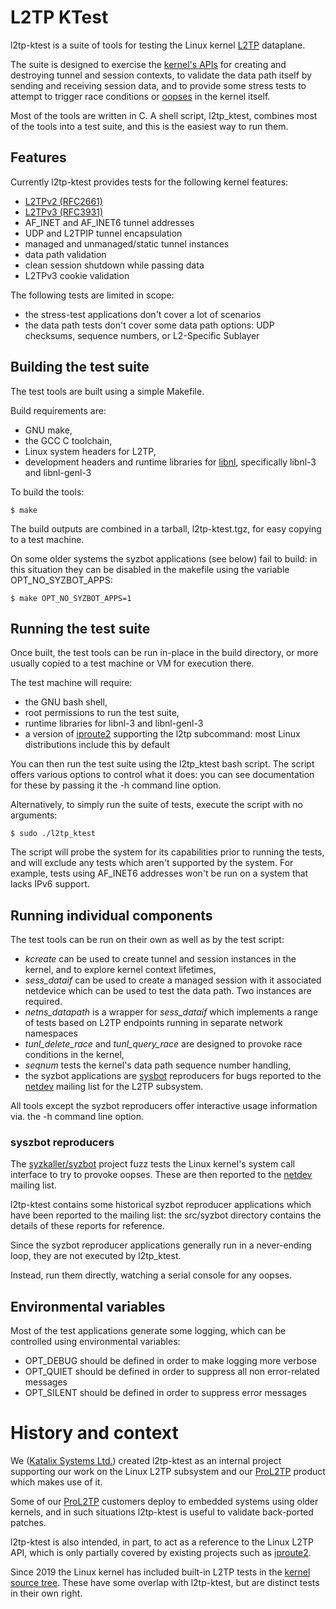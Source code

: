 # L2TP KTest

l2tp-ktest is a suite of tools for testing the Linux kernel
[L2TP](https://en.wikipedia.org/wiki/Layer_2_Tunneling_Protocol) dataplane.

The suite is designed to exercise the
[kernel's APIs](https://github.com/torvalds/linux/blob/master/Documentation/networking/l2tp.txt)
for creating and destroying tunnel and session contexts, to validate the data path
itself by sending and receiving session data, and to provide some stress tests to
attempt to trigger race conditions or
[oopses](https://en.wikipedia.org/wiki/Linux_kernel_oops) in the kernel itself.

Most of the tools are written in C.  A shell script, l2tp_ktest, combines most
of the tools into a test suite, and this is the easiest way to run them.

## Features

Currently l2tp-ktest provides tests for the following kernel features:

* [L2TPv2 (RFC2661)](https://tools.ietf.org/html/rfc2661)
* [L2TPv3 (RFC3931)](https://tools.ietf.org/html/rfc3931)
* AF_INET and AF_INET6 tunnel addresses
* UDP and L2TPIP tunnel encapsulation
* managed and unmanaged/static tunnel instances
* data path validation
* clean session shutdown while passing data
* L2TPv3 cookie validation

The following tests are limited in scope:

* the stress-test applications don't cover a lot of scenarios
* the data path tests don't cover some data path options: UDP checksums,
  sequence numbers, or L2-Specific Sublayer

## Building the test suite

The test tools are built using a simple Makefile.

Build requirements are:

* GNU make,
* the GCC C toolchain,
* Linux system headers for L2TP,
* development headers and runtime libraries for [libnl](https://www.infradead.org/~tgr/libnl/),
  specifically libnl-3 and libnl-genl-3

To build the tools:

    $ make

The build outputs are combined in a tarball, l2tp-ktest.tgz, for easy copying
to a test machine.

On some older systems the syzbot applications (see below) fail to build:
in this situation they can be disabled in the makefile using the variable
OPT_NO_SYZBOT_APPS:

    $ make OPT_NO_SYZBOT_APPS=1

## Running the test suite

Once built, the test tools can be run in-place in the build directory, or
more usually copied to a test machine or VM for execution there.

The test machine will require:

* the GNU bash shell,
* root permissions to run the test suite,
* runtime libraries for libnl-3 and libnl-genl-3
* a version of [iproute2](https://github.com/shemminger/iproute2) supporting the
  l2tp subcommand: most Linux distributions include this by default

You can then run the test suite using the l2tp_ktest bash script.  The script offers
various options to control what it does: you can see documentation for these by
passing it the -h command line option.

Alternatively, to simply run the suite of tests, execute the script with no arguments:

    $ sudo ./l2tp_ktest

The script will probe the system for its capabilities prior to running the tests,
and will exclude any tests which aren't supported by the system.  For example,
tests using AF_INET6 addresses won't be run on a system that lacks IPv6 support.

## Running individual components

The test tools can be run on their own as well as by the test script:

* *kcreate* can be used to create tunnel and session instances in the kernel,
  and to explore kernel context lifetimes,
* *sess_dataif* can be used to create a managed session with it associated
  netdevice which can be used to test the data path. Two instances are required.
* *netns_datapath* is a wrapper for *sess_dataif* which implements a range of tests
  based on L2TP endpoints running in separate network namespaces
* *tunl_delete_race* and *tunl_query_race* are designed to provoke race conditions
  in the kernel,
* *seqnum* tests the kernel's data path sequence number handling,
* the syzbot applications are [sysbot](https://github.com/google/syzkaller)
  reproducers for bugs reported to the [netdev](http://vger.kernel.org/vger-lists.html#netdev)
  mailing list for the L2TP subsystem.

All tools except the syzbot reproducers offer interactive usage information via.
the -h command line option.

### syszbot reproducers

The [syzkaller/syzbot](https://github.com/google/syzkaller) project fuzz tests the
Linux kernel's system call interface to try to provoke oopses.  These are then reported
to the [netdev](http://vger.kernel.org/vger-lists.html#netdev) mailing list.

l2tp-ktest contains some historical syzbot reproducer applications which have
been reported to the mailing list: the src/syzbot directory contains the details of
these reports for reference.

Since the syzbot reproducer applications generally run in a never-ending loop, they
are not executed by l2tp_ktest.

Instead, run them directly, watching a serial console for any oopses.

## Environmental variables

Most of the test applications generate some logging, which can be controlled using
environmental variables:

* OPT_DEBUG should be defined in order to make logging more verbose
* OPT_QUIET should be defined in order to suppress all non error-related messages
* OPT_SILENT should be defined in order to suppress error messages

# History and context

We ([Katalix Systems Ltd.](https://katalix.com)) created l2tp-ktest as an internal project
supporting our work on the Linux L2TP subsystem and our [ProL2TP](https://prol2tp.com)
product which makes use of it.

Some of our [ProL2TP](https://prol2tp.com) customers deploy to embedded systems using
older kernels, and in such situations l2tp-ktest is useful to validate back-ported patches.

l2tp-ktest is also intended, in part, to act as a reference to the Linux L2TP API, which
is only partially covered by existing projects such as [iproute2](https://github.com/shemminger/iproute2).

Since 2019 the Linux kernel has included built-in L2TP tests in the
[kernel source tree](https://github.com/torvalds/linux/blob/master/tools/testing/selftests/net/l2tp.sh).
These have some overlap with l2tp-ktest, but are distinct tests in their own right.

